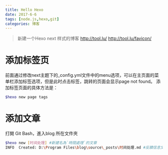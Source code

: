 ```yaml
---
title: Hello Hexo
date: 2017-6-6
tags: [node.js,hexo,git]
categories: 博客
---
```

>新建一个Hexo next 样式的博客
http://tool.lu/
http://tool.lu/favicon/

# 添加标签页
前面通过修改next主题下的_config.yml文件中的menu选项，可以在主页面的菜单栏添加标签选项，但是此时点击标签，跳转的页面会显示page not found。
添加标签页面的具体方法是：
``` bash
$hexo new page tags
```

# 添加文章
打開 Git Bash，進入blog 所在文件夾
``` bash
$hexo new [时间处理] #新建名為`時間處理`的文章
INFO  Created: D:\Program Files\blog\source\_posts\时间处理.md #反饋信息文章目錄
```




